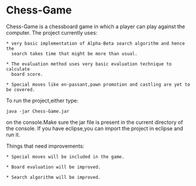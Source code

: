 Chess-Game
==========
Chess-Game is a chessboard game in which a player can play against the computer.
The project currently uses:	

	* very basic implementation of Alpha-Beta search algorithm and hence the 
	  search takes time that might be more than usual.
	
	* The evaluation method uses very basic evaluation technique to calculate 
	  board score.

	* Special moves like en-passant,pawn promotion and castling are yet to be covered.

To run the project,either type:
	
	java -jar Chess-Game.jar
	
on the console.Make sure the jar file is present in the current directory of the console.
If you have eclipse,you can import the project in eclipse and run it.

Things that need improvements:

	* Special moves will be included in the game.

	* Board evaluation will be improved.

	* Search algorithm will be improved.

